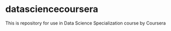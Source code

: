 datasciencecoursera
===================

This is repository for use in Data Science Specialization course by Coursera
